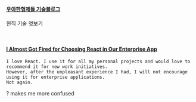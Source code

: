 #### [우아한형제들 기술블로그](https://techblog.woowahan.com/)
현직 기술 엿보기

<br/>

#### [I Almost Got Fired for Choosing React in Our Enterprise App](https://betterprogramming.pub/i-almost-got-fired-for-choosing-react-in-our-enterprise-app-846ea840841c)
```
I love React. I use it for all my personal projects and would love to recommend it for new work initiatives.
However, after the unpleasant experience I had, I will not encourage using it for enterprise applications.
Not again.
```
? makes me more confused
